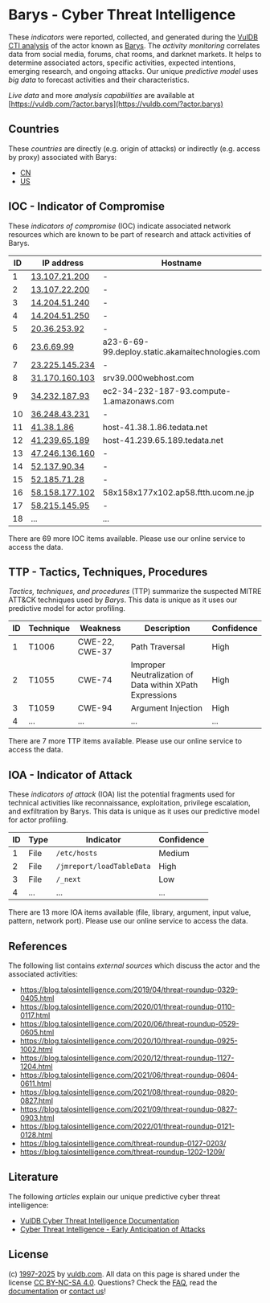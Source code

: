 # Barys - Cyber Threat Intelligence

These _indicators_ were reported, collected, and generated during the [VulDB CTI analysis](https://vuldb.com/?kb.cti) of the actor known as [Barys](https://vuldb.com/?actor.barys). The _activity monitoring_ correlates data from social media, forums, chat rooms, and darknet markets. It helps to determine associated actors, specific activities, expected intentions, emerging research, and ongoing attacks. Our unique _predictive model_ uses _big data_ to forecast activities and their characteristics.

_Live data_ and more _analysis capabilities_ are available at [https://vuldb.com/?actor.barys](https://vuldb.com/?actor.barys)

## Countries

These _countries_ are directly (e.g. origin of attacks) or indirectly (e.g. access by proxy) associated with Barys:

* [CN](https://vuldb.com/?country.cn)
* [US](https://vuldb.com/?country.us)

## IOC - Indicator of Compromise

These _indicators of compromise_ (IOC) indicate associated network resources which are known to be part of research and attack activities of Barys.

ID | IP address | Hostname | Campaign | Confidence
-- | ---------- | -------- | -------- | ----------
1 | [13.107.21.200](https://vuldb.com/?ip.13.107.21.200) | - | - | High
2 | [13.107.22.200](https://vuldb.com/?ip.13.107.22.200) | - | - | High
3 | [14.204.51.240](https://vuldb.com/?ip.14.204.51.240) | - | - | High
4 | [14.204.51.250](https://vuldb.com/?ip.14.204.51.250) | - | - | High
5 | [20.36.253.92](https://vuldb.com/?ip.20.36.253.92) | - | - | High
6 | [23.6.69.99](https://vuldb.com/?ip.23.6.69.99) | a23-6-69-99.deploy.static.akamaitechnologies.com | - | High
7 | [23.225.145.234](https://vuldb.com/?ip.23.225.145.234) | - | - | High
8 | [31.170.160.103](https://vuldb.com/?ip.31.170.160.103) | srv39.000webhost.com | - | High
9 | [34.232.187.93](https://vuldb.com/?ip.34.232.187.93) | ec2-34-232-187-93.compute-1.amazonaws.com | - | Medium
10 | [36.248.43.231](https://vuldb.com/?ip.36.248.43.231) | - | - | High
11 | [41.38.1.86](https://vuldb.com/?ip.41.38.1.86) | host-41.38.1.86.tedata.net | - | High
12 | [41.239.65.189](https://vuldb.com/?ip.41.239.65.189) | host-41.239.65.189.tedata.net | - | High
13 | [47.246.136.160](https://vuldb.com/?ip.47.246.136.160) | - | - | High
14 | [52.137.90.34](https://vuldb.com/?ip.52.137.90.34) | - | - | High
15 | [52.185.71.28](https://vuldb.com/?ip.52.185.71.28) | - | - | High
16 | [58.158.177.102](https://vuldb.com/?ip.58.158.177.102) | 58x158x177x102.ap58.ftth.ucom.ne.jp | - | High
17 | [58.215.145.95](https://vuldb.com/?ip.58.215.145.95) | - | - | High
18 | ... | ... | ... | ...

There are 69 more IOC items available. Please use our online service to access the data.

## TTP - Tactics, Techniques, Procedures

_Tactics, techniques, and procedures_ (TTP) summarize the suspected MITRE ATT&CK techniques used by _Barys_. This data is unique as it uses our predictive model for actor profiling.

ID | Technique | Weakness | Description | Confidence
-- | --------- | -------- | ----------- | ----------
1 | T1006 | CWE-22, CWE-37 | Path Traversal | High
2 | T1055 | CWE-74 | Improper Neutralization of Data within XPath Expressions | High
3 | T1059 | CWE-94 | Argument Injection | High
4 | ... | ... | ... | ...

There are 7 more TTP items available. Please use our online service to access the data.

## IOA - Indicator of Attack

These _indicators of attack_ (IOA) list the potential fragments used for technical activities like reconnaissance, exploitation, privilege escalation, and exfiltration by Barys. This data is unique as it uses our predictive model for actor profiling.

ID | Type | Indicator | Confidence
-- | ---- | --------- | ----------
1 | File | `/etc/hosts` | Medium
2 | File | `/jmreport/loadTableData` | High
3 | File | `/_next` | Low
4 | ... | ... | ...

There are 13 more IOA items available (file, library, argument, input value, pattern, network port). Please use our online service to access the data.

## References

The following list contains _external sources_ which discuss the actor and the associated activities:

* https://blog.talosintelligence.com/2019/04/threat-roundup-0329-0405.html
* https://blog.talosintelligence.com/2020/01/threat-roundup-0110-0117.html
* https://blog.talosintelligence.com/2020/06/threat-roundup-0529-0605.html
* https://blog.talosintelligence.com/2020/10/threat-roundup-0925-1002.html
* https://blog.talosintelligence.com/2020/12/threat-roundup-1127-1204.html
* https://blog.talosintelligence.com/2021/06/threat-roundup-0604-0611.html
* https://blog.talosintelligence.com/2021/08/threat-roundup-0820-0827.html
* https://blog.talosintelligence.com/2021/09/threat-roundup-0827-0903.html
* https://blog.talosintelligence.com/2022/01/threat-roundup-0121-0128.html
* https://blog.talosintelligence.com/threat-roundup-0127-0203/
* https://blog.talosintelligence.com/threat-roundup-1202-1209/

## Literature

The following _articles_ explain our unique predictive cyber threat intelligence:

* [VulDB Cyber Threat Intelligence Documentation](https://vuldb.com/?kb.cti)
* [Cyber Threat Intelligence - Early Anticipation of Attacks](https://www.scip.ch/en/?labs.20201022)

## License

(c) [1997-2025](https://vuldb.com/?kb.changelog) by [vuldb.com](https://vuldb.com/?kb.about). All data on this page is shared under the license [CC BY-NC-SA 4.0](https://creativecommons.org/licenses/by-nc-sa/4.0/). Questions? Check the [FAQ](https://vuldb.com/?kb.faq), read the [documentation](https://vuldb.com/?kb) or [contact us](https://vuldb.com/?contact)!
